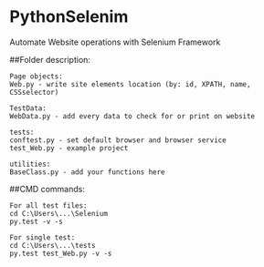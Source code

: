 # PythonSelenim
Automate Website operations with Selenium Framework


##Folder description:
```
Page objects:
Web.py - write site elements location (by: id, XPATH, name, CSSselector)

TestData:
WebData.py - add every data to check for or print on website

tests:
conftest.py - set default browser and browser service
test_Web.py - example project

utilities:
BaseClass.py - add your functions here
```

##CMD commands:
```
For all test files:
cd C:\Users\...\Selenium
py.test -v -s

For single test:
cd C:\Users\...\tests
py.test test_Web.py -v -s
```

